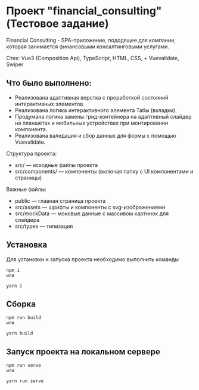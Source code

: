 # Проект "financial_consulting" (Тестовое задание)
Financial Consulting - SPA-приложение, пододящее для компании, которая занимается финансовыми консалтинговыми услугами.

Стек: Vue3 (Composition Api), TypeScript, HTML, CSS, + Vuevalidate, Swiper

## Что было выполнено:
- Реализована адаптивная верстка с проработкой состояний интерактивных элементов.
- Реализована логика интерактивного элемента Табы (вкладки).
- Продумана логика замены грид-контейнера на адаптивный слайдер на планшетах и мобильных устройствах при монтировании компонента.
- Реализована валидация и сбор данных для формы с помощью Vuevalidate.

Структура проекта:

- src/ — исходные файлы проекта
- src/components/ — компоненты (включая папку с UI компонентами и страницы)


 Важные файлы:

- public — главная страница проекта
- src/assets — шрифты и компоненты с svg-изображениями
- src/mockData — моковые данные с массивом картинок для слайдера
- src/types — типизация

## Установка
Для установки и запуска проекта необходимо выполнить команды

```
npm i
или
```

```
yarn i
```

## Сборка

```
npm run build
или
```

```
yarn build
```

## Запуск проекта на локальном сервере 

```
npm run serve
или
```

```
yarn run serve
```
